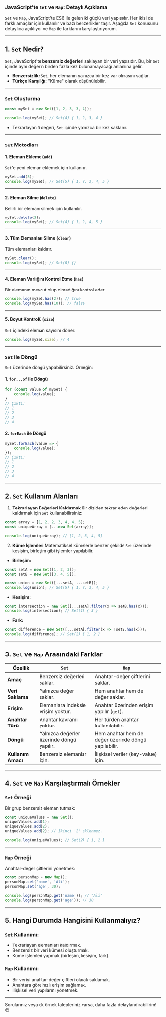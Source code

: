 ### **JavaScript'te `Set` ve `Map`: Detaylı Açıklama**

`Set` ve `Map`, JavaScript'te ES6 ile gelen iki güçlü veri yapısıdır. Her ikisi de farklı amaçlar için kullanılır ve bazı benzerlikler taşır. Aşağıda `Set` konusunu detaylıca açıklıyor ve `Map` ile farklarını karşılaştırıyorum.

---

## **1. `Set` Nedir?**
`Set`, JavaScript'te **benzersiz değerleri** saklayan bir veri yapısıdır. Bu, bir `Set` içinde aynı değerin birden fazla kez bulunamayacağı anlamına gelir.

- **Benzersizlik:** `Set`, her elemanın yalnızca bir kez var olmasını sağlar.
- **Türkçe Karşılığı:** "Küme" olarak düşünülebilir.

---

### **`Set` Oluşturma**

```javascript
const mySet = new Set([1, 2, 3, 3, 4]);

console.log(mySet); // Set(4) { 1, 2, 3, 4 }
```

- Tekrarlayan `3` değeri, `Set` içinde yalnızca bir kez saklanır.

---

### **`Set` Metodları**

#### 1. **Eleman Ekleme (`add`)**
`Set`'e yeni eleman eklemek için kullanılır.

```javascript
mySet.add(5);
console.log(mySet); // Set(5) { 1, 2, 3, 4, 5 }
```

---

#### 2. **Eleman Silme (`delete`)**
Belirli bir elemanı silmek için kullanılır.

```javascript
mySet.delete(3);
console.log(mySet); // Set(4) { 1, 2, 4, 5 }
```

---

#### 3. **Tüm Elemanları Silme (`clear`)**
Tüm elemanları kaldırır.

```javascript
mySet.clear();
console.log(mySet); // Set(0) {}
```

---

#### 4. **Eleman Varlığını Kontrol Etme (`has`)**
Bir elemanın mevcut olup olmadığını kontrol eder.

```javascript
console.log(mySet.has(2)); // true
console.log(mySet.has(10)); // false
```

---

#### 5. **Boyut Kontrolü (`size`)**
`Set` içindeki eleman sayısını döner.

```javascript
console.log(mySet.size); // 4
```

---

### **`Set` ile Döngü**

`Set` üzerinde döngü yapabilirsiniz. Örneğin:

#### **1. `for...of` ile Döngü**
```javascript
for (const value of mySet) {
    console.log(value);
}
// Çıktı:
// 1
// 2
// 3
// 4
```

#### **2. `forEach` ile Döngü**
```javascript
mySet.forEach(value => {
    console.log(value);
});
// Çıktı:
// 1
// 2
// 3
// 4
```

---

## **2. `Set` Kullanım Alanları**

1. **Tekrarlayan Değerleri Kaldırmak**
Bir diziden tekrar eden değerleri kaldırmak için `Set` kullanabilirsiniz:

```javascript
const array = [1, 2, 2, 3, 4, 4, 5];
const uniqueArray = [...new Set(array)];

console.log(uniqueArray); // [1, 2, 3, 4, 5]
```

2. **Küme İşlemleri**
Matematiksel kümelerle benzer şekilde `Set` üzerinde kesişim, birleşim gibi işlemler yapılabilir.

- **Birleşim:**
```javascript
const setA = new Set([1, 2, 3]);
const setB = new Set([3, 4, 5]);

const union = new Set([...setA, ...setB]);
console.log(union); // Set(5) { 1, 2, 3, 4, 5 }
```

- **Kesişim:**
```javascript
const intersection = new Set([...setA].filter(x => setB.has(x)));
console.log(intersection); // Set(1) { 3 }
```

- **Fark:**
```javascript
const difference = new Set([...setA].filter(x => !setB.has(x)));
console.log(difference); // Set(2) { 1, 2 }
```

---

## **3. `Set` ve `Map` Arasındaki Farklar**

| **Özellik**             | **`Set`**                                  | **`Map`**                                  |
|-------------------------|-------------------------------------------|-------------------------------------------|
| **Amaç**                | Benzersiz değerleri saklar.               | Anahtar-değer çiftlerini saklar.           |
| **Veri Saklama**         | Yalnızca değer saklar.                   | Hem anahtar hem de değer saklar.          |
| **Erişim**              | Elemanlara indeksle erişim yoktur.        | Anahtar üzerinden erişim yapılır (`get`).  |
| **Anahtar Türü**         | Anahtar kavramı yoktur.                  | Her türden anahtar kullanılabilir.         |
| **Döngü**               | Yalnızca değerler üzerinde döngü yapılır. | Hem anahtar hem de değer üzerinde döngü yapılabilir. |
| **Kullanım Amacı**       | Benzersiz elemanlar için.                | İlişkisel veriler (key-value) için.        |

---

## **4. `Set` ve `Map` Karşılaştırmalı Örnekler**

### **`Set` Örneği**
Bir grup benzersiz eleman tutmak:
```javascript
const uniqueValues = new Set();
uniqueValues.add(1);
uniqueValues.add(2);
uniqueValues.add(2); // İkinci '2' eklenmez.

console.log(uniqueValues); // Set(2) { 1, 2 }
```

---

### **`Map` Örneği**
Anahtar-değer çiftlerini yönetmek:
```javascript
const personMap = new Map();
personMap.set('name', 'Ali');
personMap.set('age', 30);

console.log(personMap.get('name')); // "Ali"
console.log(personMap.get('age')); // 30
```

---

## **5. Hangi Durumda Hangisini Kullanmalıyız?**

### **`Set` Kullanımı:**
- Tekrarlayan elemanları kaldırmak.
- Benzersiz bir veri kümesi oluşturmak.
- Küme işlemleri yapmak (birleşim, kesişim, fark).

### **`Map` Kullanımı:**
- Bir veriyi anahtar-değer çiftleri olarak saklamak.
- Anahtara göre hızlı erişim sağlamak.
- İlişkisel veri yapılarını yönetmek.

---

Sorularınız veya ek örnek talepleriniz varsa, daha fazla detaylandırabilirim! 😊